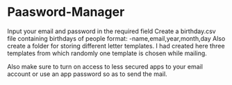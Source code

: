 # Paasword-Manager

Input your email and password in the required field
Create a birthday.csv file containing birthdays of people format: -name,email,year,month,day
Also create a folder for storing different letter templates. I had created here three templates from which randomly one template is chosen while mailing.

Also make sure to turn on access to less secured apps to your email account or use an app password so as to send the mail.


